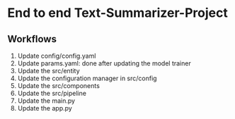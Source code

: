 

# End to end Text-Summarizer-Project

## Workflows

1) Update config/config.yaml
2) Update params.yaml: done after updating the model trainer
3) Update the src/entity
4) Update the configuration manager in src/config
5) Update the src/components
6) Update the src/pipeline
7) Update the main.py
8) Update the app.py
